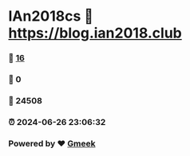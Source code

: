 # IAn2018cs :link: https://blog.ian2018.club 
### :page_facing_up: [16](https://blog.ian2018.club/tag.html) 
### :speech_balloon: 0 
### :hibiscus: 24508 
### :alarm_clock: 2024-06-26 23:06:32 
### Powered by :heart: [Gmeek](https://github.com/Meekdai/Gmeek)
